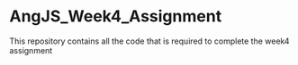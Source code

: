 # AngJS_Week4_Assignment
This repository contains all the code that is required to complete the week4 assignment

